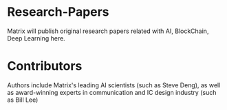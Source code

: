 # Research-Papers
Matrix will publish original research papers related with AI, BlockChain, Deep Learning here. 
# Contributors
Authors include Matrix's leading AI scientists (such as Steve Deng), as well as award-winning experts in communication and IC design industry (such as Bill Lee)
